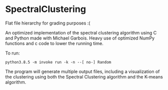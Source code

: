 # SpectralClustering
Flat file hierarchy for grading purposes :(

An optimized implementation of the spectral clustering algorithm using C and Python made with Michael Garbois. Heavy use of optimized NumPy functions and c code to lower the running time.

To run:

```
python3.8.5 -m invoke run -k -n --[ no-] Random
```

The program will generate multiple output files, including a visualization of the clustering using both the Spectral Clustering algorithm and the K-means algorithm.

